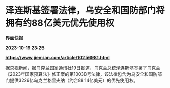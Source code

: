 # 泽连斯基签署法律，乌安全和国防部门将拥有约88亿美元优先使用权
**界面快报**

**2023-10-19 23:25**

**https://www.jiemian.com/article/10256981.html**

据央视新闻，据乌克兰国家通讯社19日报道，乌克兰总统泽连斯基签署了乌克兰《2023年国家预算法》修正案的第10038号法律，该法律包含为乌安全和国防部门提供3226亿乌克兰格里夫纳（约合88.14亿美元）的优先使用权。